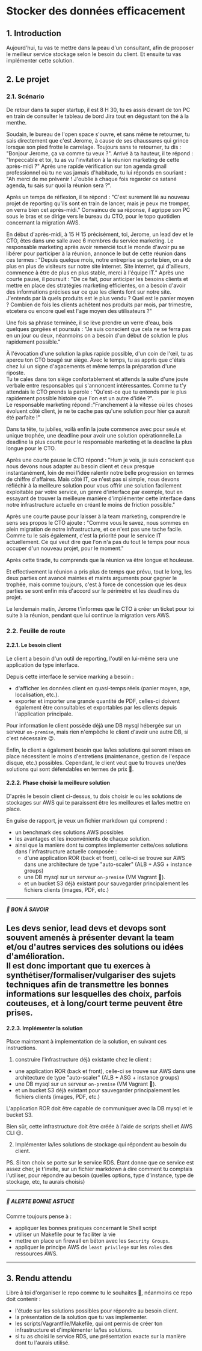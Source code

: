 # Stocker des données efficacement

## 1. Introduction
Aujourd'hui, tu vas te mettre dans la peau d'un consultant, afin de proposer le meilleur service stockage selon le besoin du client.
Et ensuite tu vas implémenter cette solution.

## 2. Le projet
### 2.1. Scénario
De retour dans ta super startup, il est 8 H 30, tu es assis devant de ton PC 
en train de consulter le tableau de bord Jira tout en dégustant ton thé à la menthe.

Soudain, le bureau de l'open space s'ouvre, et sans même te retourner,
tu sais directement que c'est Jerome, à cause de ses chaussures qui grince lorsque 
son pied frotte le carrelage.
Toujours sans te retourner, tu dis : "Bonjour Jerome, ça va comme tu veux ?".
Arrivé à ta hauteur, il te répond : "Impeccable et toi, tu as vu l'invitation à la réunion marketing de cette après-midi ?"
Après une rapide vérification sur ton agenda gmail professionnel où tu ne vas jamais d'habitude,
tu lui réponds en souriant : "Ah merci de me prévenir ! J'oublie à chaque fois regarder ce satané agenda, tu sais sur quoi la réunion sera ?".

Après un temps de réflexion, il te répond : "C'est surement lié au nouveau projet de reporting 
qu'ils sont en train de lancer, mais je peux me tromper, on verra bien cet après-midi."
Convaincu de sa réponse, il agrippe son PC sous le bras et se dirige vers 
le bureau du CTO, pour le topo quotidien concernant la migration AWS.

En début d'après-midi, à 15 H 15 précisément, toi, Jerome, un lead dev et le CTO, êtes dans une salle avec 6 membres du service marketing.
Le responsable marketing après avoir remercié tout le monde d'avoir pu se libérer pour participer à la réunion,
annonce le but de cette réunion dans ces termes :
"Depuis quelque mois, notre entreprise se porte bien, on a de plus en plus de visiteurs sur notre site internet. 
Site internet, qui d'ailleurs, commence à être de plus en plus stable, merci à l'équipe IT."
Après une courte pause, il poursuit :
"De ce fait, pour anticiper les besoins clients et mettre en place des stratégies marketing efficientes,
on a besoin d'avoir des informations précises sur ce que les clients font sur notre site.
J'entends par là quels produits est le plus vendu ? Quel est le panier moyen ?
Combien de fois les clients achètent nos produits par mois, par trimestre, etcetera
ou encore quel est l'age moyen des utilisateurs ?"

Une fois sa phrase terminée, il se lève prendre un verre d'eau, bois quelques gorgées et poursuis : 
"Je suis conscient que cela ne se ferra pas en un jour ou deux, 
néanmoins on a besoin d'un début de solution le plus rapidement possible."

À l'évocation d'une solution la plus rapide possible, d'un coin de l'œil, 
tu as apercu ton CTO bougé sur siège. Avec le temps, tu as appris que c'étais chez lui un signe d'agacements et même temps
la préparation d'une riposte.  
Tu te cales dans ton siège confortablement et attends
la suite d'une joute verbale entre responsables qui s'annoncent intéressantes.
Comme tu t'y attendais le CTO prends la parole : "Qu'est-ce que tu entends par le plus rapidement possible histoire que l'on est un autre d'idée ?".  
Le responsable marketing répond :"Franchement à la vitesse où les choses évoluent côté client, 
je ne te cache pas qu'une solution pour hier ça aurait été parfaite !"

Dans ta tête, tu jubiles, voilà enfin la joute commence avec pour seule et unique trophée, 
une deadline pour avoir une solution opérationnelle.La deadline la plus courte 
pour le responsable marketing et la deadline la plus longue pour le CTO.

Après une courte pause le CTO répond : "Hum je vois, je suis conscient que 
nous devons nous adapter au besoin client et ceux presque instantanément, 
loin de moi l'idée ralentir notre belle progression en termes de chiffre d'affaires.
Mais côté IT, ce n'est pas si simple, nous devons réfléchir à la meilleure solution 
pour vous offrir une solution facilement exploitable par votre service, un genre d'interface par exemple, 
tout en essayant de trouver la meilleure manière d'implémenter cette interface 
dans notre infrastructure actuelle en créant le moins de friction possible."

Après une courte pause pour laisser à la team marketing, comprendre le sens ses propos le CTO ajoute : 
"Comme vous le savez, nous sommes en plein migration de notre infrastructure, 
et ce n'est pas une tache facile. Comme tu le sais également, 
c'est la priorité pour le service IT actuellement. Ce qui veut dire que l'on n'a pas 
du tout le temps pour nous occuper d'un nouveau projet, pour le moment."

Après cette tirade, tu comprends que la réunion va être longue et houleuse.

Et effectivement la réunion a pris plus de temps que prévu, tout le long, les deux parties 
ont avancé maintes et maints arguments pour gagner le trophée, mais comme toujours,
c'est à force de concession que les deux parties se sont enfin mis 
d'accord sur le périmètre et les deadlines du projet.

Le lendemain matin, Jerome t'informes que le CTO à créer un ticket pour toi 
suite à la réunion, pendant que lui continue la migration vers AWS.

### 2.2. Feuille de route

#### 2.2.1. Le besoin client
Le client a besoin d'un outil de reporting, 
l'outil en lui-même sera une application de type interface.

Depuis cette interface le service marking a besoin :
- d'afficher les données client en quasi-temps réels (panier moyen, age, localisation, etc.).
- exporter et importer une grande quantité de PDF, celles-ci doivent également être consultables et exportables 
  par les clients depuis l'application principale.

Pour information le client possède déjà une DB mysql hébergée sur un serveur `on-premise`, 
mais rien n'empêche le client d'avoir une autre DB, si c'est nécessaire 😉.

Enfin, le client a également besoin que la/les solutions qui seront mises en place 
nécessitent le moins d'entretiens (maintenance, gestion de l'espace disque, etc.) possibles.
Cependant, le client veut que tu trouves une/des solutions qui sont défendables en termes de prix 🙂.

#### 2.2.2. Phase choisir la meilleure solution
D'après le besoin client ci-dessus, tu dois choisir le ou les solutions 
de stockages sur AWS qui te paraissent être les meilleures 
et la/les mettre en place.

En guise de rapport, je veux un fichier markdown qui comprend :
- un benchmark des solutions AWS possibles
- les avantages et les inconvénients de chaque solution.
- ainsi que la manière dont tu comptes implementer cette/ces solutions dans l'infrastructure actuelle composée :
  - d'une application ROR (back et front), celle-ci se trouve sur AWS dans une architecture de type "auto-scaler" (ALB + ASG + instance groups)
  - une DB mysql sur un serveur `on-premise` (VM Vagrant 🙂).
  - et un bucket S3 déjà existant pour sauvegarder principalement les fichiers clients (images, PDF, etc.)

---
##### 🚀 BON À SAVOIR
Les devs senior, lead devs et devops sont souvent amenés à présenter devant 
la team et/ou d'autres services des solutions ou idées d'amélioration.  
Il est donc important que tu exerces à synthétiser/formaliser/vulgariser des sujets 
techniques afin de transmettre les bonnes informations sur lesquelles
des choix, parfois couteuses, et à long/court terme peuvent être prises.
---

#### 2.2.3. Implémenter la solution
Place maintenant à implementation de la solution, en suivant ces instructions.

1. construire l'infrastructure déjà existante chez le client :
  - une application ROR (back et front), celle-ci se trouve sur AWS dans une architecture de type "auto-scaler" (ALB + ASG + instance groups)
  - une DB mysql sur un serveur `on-premise` (VM Vagrant 🙂).
  - et un bucket S3 déjà existant pour sauvegarder principalement les fichiers clients (images, PDF, etc.)
  
  L'application ROR doit être capable de communiquer avec la DB mysql et le bucket S3.
  
  Bien sûr, cette infrastructure doit être créée à l'aide de scripts shell et AWS CLI 😉.


2. Implémenter la/les solutions de stockage qui répondent au besoin du client.

  PS. Si ton choix se porte sur le service RDS. Étant donne que ce service est assez cher, 
  je t'invite, sur un fichier markdown à dire comment tu comptais l'utiliser,
  pour répondre au besoin (quelles options, type d'instance, type de stockage, etc, tu aurais choisis)

---
##### 🚀 ALERTE BONNE ASTUCE
Comme toujours pense à :
- appliquer les bonnes pratiques concernant le Shell script
- utiliser un Makefile pour te faciliter la vie
- mettre en place un firewall en béton avec les `Security Groups`.
- appliquer le principe AWS de `least privilege` sur les `roles` des ressources AWS.
---


## 3. Rendu attendu
Libre à toi d'organiser le repo comme tu le souhaites 🙂,
néanmoins ce repo doit contenir :
- l'étude sur les solutions possibles pour répondre au besoin client.
- la présentation de la solution que tu vas implementer.
- les scripts/Vagrantfile/Makefile, qui ont permis de créer ton infrastructure et d'implémenter la/les solutions.
- si tu as choisi le service RDS, une présentation exacte sur la manière dont tu l'aurais utilisé.